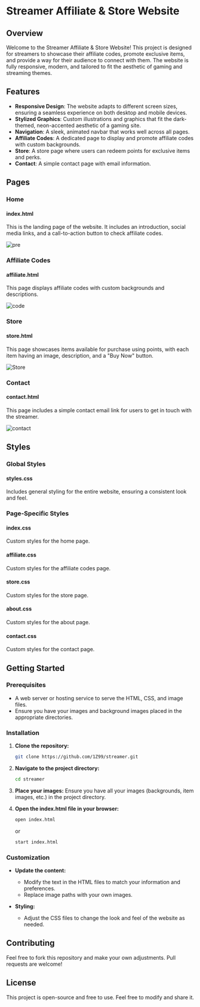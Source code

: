 # Streamer Affiliate & Store Website

## Overview

Welcome to the Streamer Affiliate & Store Website! This project is designed for streamers to showcase their affiliate codes, promote exclusive items, and provide a way for their audience to connect with them. The website is fully responsive, modern, and tailored to fit the aesthetic of gaming and streaming themes.

## Features

- **Responsive Design**: The website adapts to different screen sizes, ensuring a seamless experience on both desktop and mobile devices.
- **Stylized Graphics**: Custom illustrations and graphics that fit the dark-themed, neon-accented aesthetic of a gaming site.
- **Navigation**: A sleek, animated navbar that works well across all pages.
- **Affiliate Codes**: A dedicated page to display and promote affiliate codes with custom backgrounds.
- **Store**: A store page where users can redeem points for exclusive items and perks.
- **Contact**: A simple contact page with email information.

## Pages

### Home

#### index.html
This is the landing page of the website. It includes an introduction, social media links, and a call-to-action button to check affiliate codes.

![pre](https://github.com/1Z99/streamer/assets/85915502/4821c0ec-a2e6-4640-b741-d0f2e910e1ab)



### Affiliate Codes

#### affiliate.html
This page displays affiliate codes with custom backgrounds and descriptions.


![code](https://github.com/1Z99/streamer/assets/85915502/5ec09b16-acd2-44da-bb2b-05fa3a90842d)


### Store

#### store.html
This page showcases items available for purchase using points, with each item having an image, description, and a "Buy Now" button.

![Store](https://github.com/1Z99/streamer/assets/85915502/9272bf6f-d451-43dc-89c4-e11c3eb32a5e)



### Contact

#### contact.html
This page includes a simple contact email link for users to get in touch with the streamer.

![contact](https://github.com/1Z99/streamer/assets/85915502/b69d49fc-6951-4a0a-8807-9d8b8a770be6)


## Styles

### Global Styles

#### styles.css
Includes general styling for the entire website, ensuring a consistent look and feel.

### Page-Specific Styles

#### index.css
Custom styles for the home page.

#### affiliate.css
Custom styles for the affiliate codes page.

#### store.css
Custom styles for the store page.

#### about.css
Custom styles for the about page.

#### contact.css
Custom styles for the contact page.

## Getting Started

### Prerequisites

- A web server or hosting service to serve the HTML, CSS, and image files.
- Ensure you have your images and background images placed in the appropriate directories.

### Installation

1. **Clone the repository:**
    ```bash
    git clone https://github.com/1Z99/streamer.git
    ```

2. **Navigate to the project directory:**
    ```bash
    cd streamer
    ```

3. **Place your images:**
    Ensure you have all your images (backgrounds, item images, etc.) in the project directory.

4. **Open the index.html file in your browser:**
    ```bash
    open index.html
    ```
    or
    ```bash
    start index.html
    ```

### Customization

- **Update the content:**
  - Modify the text in the HTML files to match your information and preferences.
  - Replace image paths with your own images.

- **Styling:**
  - Adjust the CSS files to change the look and feel of the website as needed.

## Contributing

Feel free to fork this repository and make your own adjustments. Pull requests are welcome!

## License

This project is open-source and free to use. Feel free to modify and share it.

